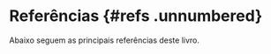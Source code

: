 

# Referências {#refs .unnumbered}

Abaixo seguem as principais referências deste livro.

<div id="refs"></div>

<!-- unused code to add only if not latex:  -->
